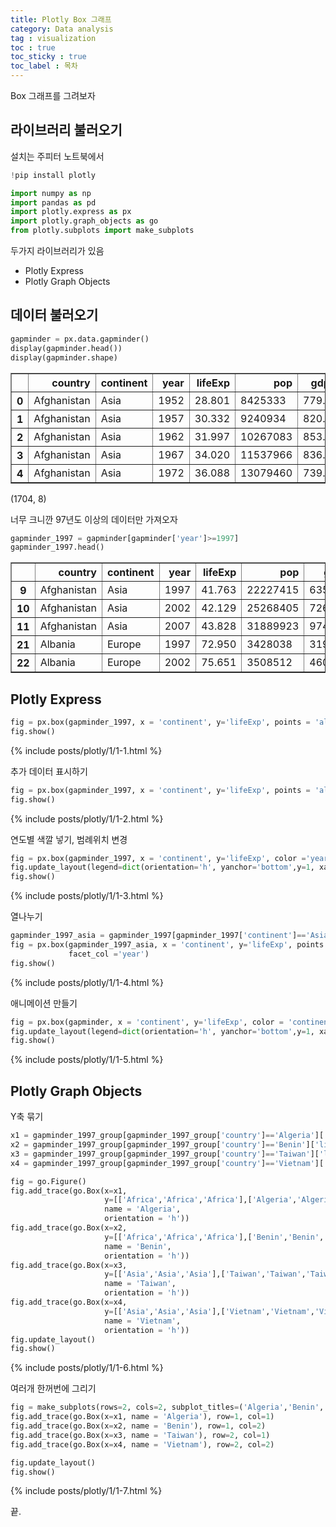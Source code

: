 ```yaml
---
title: Plotly Box 그래프 
category: Data analysis
tag : visualization
toc : true
toc_sticky : true
toc_label : 목차
---
```


Box 그래프를 그려보자 

## 라이브러리 불러오기

설치는 주피터 노트북에서 
```python
!pip install plotly
```
```python
import numpy as np
import pandas as pd
import plotly.express as px
import plotly.graph_objects as go
from plotly.subplots import make_subplots
```
두가지 라이브러리가 있음
* Plotly Express  
* Plotly Graph Objects 

## 데이터 불러오기
```python
gapminder = px.data.gapminder()
display(gapminder.head())
display(gapminder.shape)
```

<div>
<style scoped>
    .dataframe tbody tr th:only-of-type {
        vertical-align: middle;
    }

    .dataframe tbody tr th {
        vertical-align: top;
    }

    .dataframe thead th {
        text-align: right;
    }
</style>
<table border="1" class="dataframe">
  <thead>
    <tr style="text-align: right;">
      <th></th>
      <th>country</th>
      <th>continent</th>
      <th>year</th>
      <th>lifeExp</th>
      <th>pop</th>
      <th>gdpPercap</th>
      <th>iso_alpha</th>
      <th>iso_num</th>
    </tr>
  </thead>
  <tbody>
    <tr>
      <th>0</th>
      <td>Afghanistan</td>
      <td>Asia</td>
      <td>1952</td>
      <td>28.801</td>
      <td>8425333</td>
      <td>779.445314</td>
      <td>AFG</td>
      <td>4</td>
    </tr>
    <tr>
      <th>1</th>
      <td>Afghanistan</td>
      <td>Asia</td>
      <td>1957</td>
      <td>30.332</td>
      <td>9240934</td>
      <td>820.853030</td>
      <td>AFG</td>
      <td>4</td>
    </tr>
    <tr>
      <th>2</th>
      <td>Afghanistan</td>
      <td>Asia</td>
      <td>1962</td>
      <td>31.997</td>
      <td>10267083</td>
      <td>853.100710</td>
      <td>AFG</td>
      <td>4</td>
    </tr>
    <tr>
      <th>3</th>
      <td>Afghanistan</td>
      <td>Asia</td>
      <td>1967</td>
      <td>34.020</td>
      <td>11537966</td>
      <td>836.197138</td>
      <td>AFG</td>
      <td>4</td>
    </tr>
    <tr>
      <th>4</th>
      <td>Afghanistan</td>
      <td>Asia</td>
      <td>1972</td>
      <td>36.088</td>
      <td>13079460</td>
      <td>739.981106</td>
      <td>AFG</td>
      <td>4</td>
    </tr>
  </tbody>
</table>
</div>

(1704, 8)

너무 크니깐 97년도 이상의 데이터만 가져오자

```python
gapminder_1997 = gapminder[gapminder['year']>=1997]
gapminder_1997.head()
```
<div>
<style scoped>
    .dataframe tbody tr th:only-of-type {
        vertical-align: middle;
    }

    .dataframe tbody tr th {
        vertical-align: top;
    }

    .dataframe thead th {
        text-align: right;
    }
</style>
<table border="1" class="dataframe">
  <thead>
    <tr style="text-align: right;">
      <th></th>
      <th>country</th>
      <th>continent</th>
      <th>year</th>
      <th>lifeExp</th>
      <th>pop</th>
      <th>gdpPercap</th>
      <th>iso_alpha</th>
      <th>iso_num</th>
    </tr>
  </thead>
  <tbody>
    <tr>
      <th>9</th>
      <td>Afghanistan</td>
      <td>Asia</td>
      <td>1997</td>
      <td>41.763</td>
      <td>22227415</td>
      <td>635.341351</td>
      <td>AFG</td>
      <td>4</td>
    </tr>
    <tr>
      <th>10</th>
      <td>Afghanistan</td>
      <td>Asia</td>
      <td>2002</td>
      <td>42.129</td>
      <td>25268405</td>
      <td>726.734055</td>
      <td>AFG</td>
      <td>4</td>
    </tr>
    <tr>
      <th>11</th>
      <td>Afghanistan</td>
      <td>Asia</td>
      <td>2007</td>
      <td>43.828</td>
      <td>31889923</td>
      <td>974.580338</td>
      <td>AFG</td>
      <td>4</td>
    </tr>
    <tr>
      <th>21</th>
      <td>Albania</td>
      <td>Europe</td>
      <td>1997</td>
      <td>72.950</td>
      <td>3428038</td>
      <td>3193.054604</td>
      <td>ALB</td>
      <td>8</td>
    </tr>
    <tr>
      <th>22</th>
      <td>Albania</td>
      <td>Europe</td>
      <td>2002</td>
      <td>75.651</td>
      <td>3508512</td>
      <td>4604.211737</td>
      <td>ALB</td>
      <td>8</td>
    </tr>
  </tbody>
</table>
</div>

## Plotly Express

```python
fig = px.box(gapminder_1997, x = 'continent', y='lifeExp', points = 'all')
fig.show()
```
{% include posts/plotly/1/1-1.html %}


추가 데이터 표시하기 

```python
fig = px.box(gapminder_1997, x = 'continent', y='lifeExp', points = 'all', hover_data=['country'])
fig.show()
```
{% include posts/plotly/1/1-2.html %}


연도별 색깔 넣기, 범례위치 변경

```python
fig = px.box(gapminder_1997, x = 'continent', y='lifeExp', color ='year')
fig.update_layout(legend=dict(orientation='h', yanchor='bottom',y=1, xanchor='right',x=1))
fig.show()
```
{% include posts/plotly/1/1-3.html %}


열나누기
```python
gapminder_1997_asia = gapminder_1997[gapminder_1997['continent']=='Asia']
fig = px.box(gapminder_1997_asia, x = 'continent', y='lifeExp', points = 'all',
             facet_col ='year')
fig.show()
```
{% include posts/plotly/1/1-4.html %}

애니메이션 만들기
```python
fig = px.box(gapminder, x = 'continent', y='lifeExp', color = 'continent', animation_frame ='year', range_y=[30,90])
fig.update_layout(legend=dict(orientation='h', yanchor='bottom',y=1, xanchor='right',x=1))
fig.show()
```
{% include posts/plotly/1/1-5.html %}

## Plotly Graph Objects

Y축 묶기
```python
x1 = gapminder_1997_group[gapminder_1997_group['country']=='Algeria']['lifeExp']
x2 = gapminder_1997_group[gapminder_1997_group['country']=='Benin']['lifeExp']
x3 = gapminder_1997_group[gapminder_1997_group['country']=='Taiwan']['lifeExp']
x4 = gapminder_1997_group[gapminder_1997_group['country']=='Vietnam']['lifeExp']

fig = go.Figure()
fig.add_trace(go.Box(x=x1,
                     y=[['Africa','Africa','Africa'],['Algeria','Algeria','Algeria']],
                     name = 'Algeria',
                     orientation = 'h'))
fig.add_trace(go.Box(x=x2,
                     y=[['Africa','Africa','Africa'],['Benin','Benin','Benin']],
                     name = 'Benin',
                     orientation = 'h'))
fig.add_trace(go.Box(x=x3,
                     y=[['Asia','Asia','Asia'],['Taiwan','Taiwan','Taiwan']],
                     name = 'Taiwan',
                     orientation = 'h'))
fig.add_trace(go.Box(x=x4,
                     y=[['Asia','Asia','Asia'],['Vietnam','Vietnam','Vietnam']],
                     name = 'Vietnam',
                     orientation = 'h'))
fig.update_layout()
fig.show()
```
{% include posts/plotly/1/1-6.html %}

여러개 한꺼번에 그리기
```python
fig = make_subplots(rows=2, cols=2, subplot_titles=('Algeria','Benin','Taiwan','Vietnam'))
fig.add_trace(go.Box(x=x1, name = 'Algeria'), row=1, col=1)
fig.add_trace(go.Box(x=x2, name = 'Benin'), row=1, col=2)
fig.add_trace(go.Box(x=x3, name = 'Taiwan'), row=2, col=1)
fig.add_trace(go.Box(x=x4, name = 'Vietnam'), row=2, col=2)

fig.update_layout()
fig.show()
```
{% include posts/plotly/1/1-7.html %}

끝.